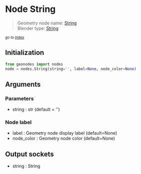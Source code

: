 
# Node String

> Geometry node name: [String](https://docs.blender.org/manual/en/latest/modeling/geometry_nodes/input/string.html)<br>
  Blender type: [String](https://docs.blender.org/api/current/bpy.types.FunctionNodeInputString.html)
  
<sub>go to [index](index.md)</sub>

## Initialization

```python
from geonodes import nodes
node = nodes.String(string='', label=None, node_color=None)
```



## Arguments


### Parameters

- string : str (default = '')

### Node label

- label : Geometry node display label (default=None)
- node_color : Geometry node color (default=None)

## Output sockets

- string : String
